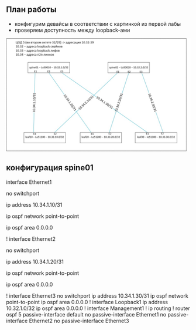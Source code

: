 ## План работы
- конфигурим девайсы в соответствии с картинкой из первой лабы
- проверяем доступность между loopback-ами


<p align="center">
 <img src="LAB1.jpg" alt="qr"/>
</p>

## конфигурация spine01

interface Ethernet1

   no switchport
   
   ip address 10.34.1.10/31
   
   ip ospf network point-to-point
   
   ip ospf area 0.0.0.0
   
!
interface Ethernet2

   no switchport
   
   ip address 10.34.1.20/31
   
   ip ospf network point-to-point
   
   ip ospf area 0.0.0.0
   
!
interface Ethernet3
   no switchport
   ip address 10.34.1.30/31
   ip ospf network point-to-point
   ip ospf area 0.0.0.0
!
interface Loopback1
   ip address 10.32.1.0/32
   ip ospf area 0.0.0.0
!
interface Management1
!
ip routing
!
router ospf 5
   passive-interface default
   no passive-interface Ethernet1
   no passive-interface Ethernet2
   no passive-interface Ethernet3
>

   
